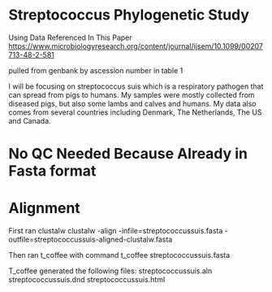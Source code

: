 # Streptococcus Phylogenetic Study
Using Data Referenced In This Paper 
https://www.microbiologyresearch.org/content/journal/ijsem/10.1099/00207713-48-2-581

pulled from genbank by ascession number in table 1

I will be focusing on streptococcus suis which is a respiratory pathogen that can spread from pigs to humans. My samples were mostly collected from diseased pigs, but also some lambs and calves and humans. My data also comes from several countries including Denmark, The Netherlands, The US and Canada.

# No QC Needed Because Already in Fasta format
# Alignment
First ran clustalw
clustalw -align -infile=streptococcussuis.fasta -outfile=streptococcussuis-aligned-clustalw.fasta

Then ran t_coffee with command
t_coffee streptococcussuis.fasta

T_coffee generated the following files:
streptococcussuis.aln
streptococcussuis.dnd
streptococcussuis.html
